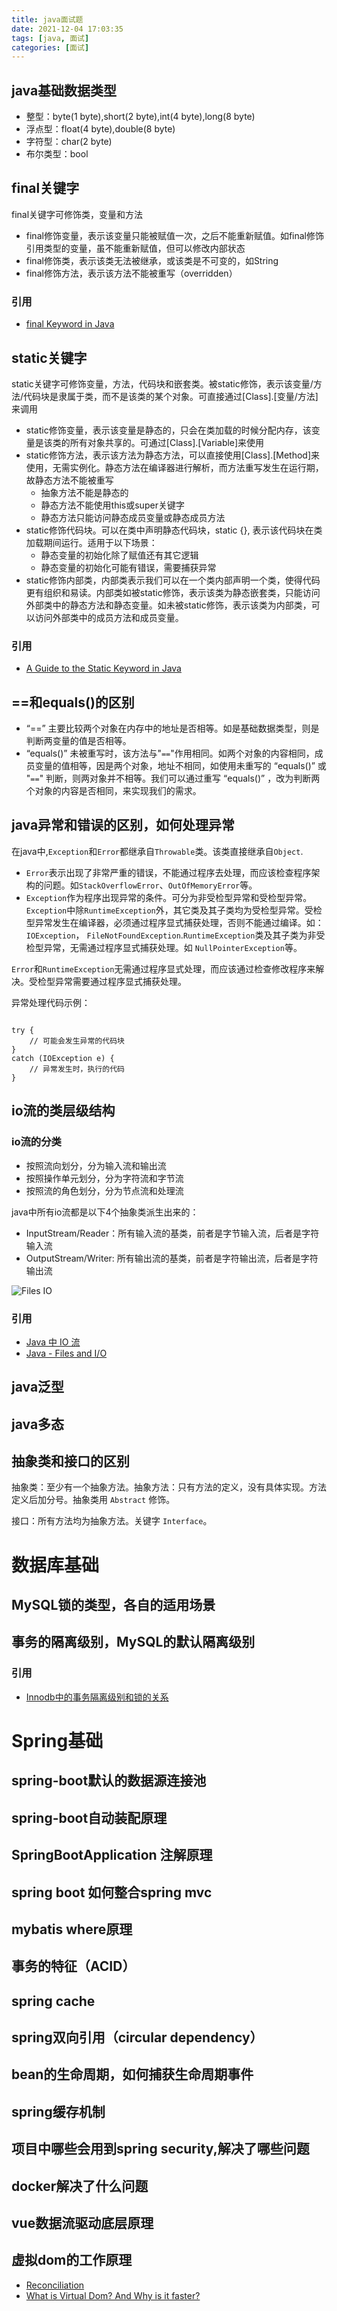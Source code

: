 ```yaml
---
title: java面试题
date: 2021-12-04 17:03:35
tags: [java, 面试]
categories: [面试]
---
```




## java基础数据类型

* 整型：byte(1 byte),short(2 byte),int(4 byte),long(8 byte)
* 浮点型：float(4 byte),double(8 byte)
* 字符型：char(2 byte)
* 布尔类型：bool

## final关键字

final关键字可修饰类，变量和方法

* final修饰变量，表示该变量只能被赋值一次，之后不能重新赋值。如final修饰引用类型的变量，虽不能重新赋值，但可以修改内部状态
* final修饰类，表示该类无法被继承，或该类是不可变的，如String
* final修饰方法，表示该方法不能被重写（overridden）

### 引用

* [final Keyword in Java](https://www.geeksforgeeks.org/final-keyword-in-java/)

## static关键字

static关键字可修饰变量，方法，代码块和嵌套类。被static修饰，表示该变量/方法/代码块是隶属于类，而不是该类的某个对象。可直接通过[Class].[变量/方法]来调用

* static修饰变量，表示该变量是静态的，只会在类加载的时候分配内存，该变量是该类的所有对象共享的。可通过[Class].[Variable]来使用
* static修饰方法，表示该方法为静态方法，可以直接使用[Class].[Method]来使用，无需实例化。静态方法在编译器进行解析，而方法重写发生在运行期，故静态方法不能被重写
  - 抽象方法不能是静态的
  - 静态方法不能使用this或super关键字
  - 静态方法只能访问静态成员变量或静态成员方法
* static修饰代码块。可以在类中声明静态代码块，static {}, 表示该代码块在类加载期间运行。适用于以下场景：
  - 静态变量的初始化除了赋值还有其它逻辑
  - 静态变量的初始化可能有错误，需要捕获异常
* static修饰内部类，内部类表示我们可以在一个类内部声明一个类，使得代码更有组织和易读。内部类如被static修饰，表示该类为静态嵌套类，只能访问外部类中的静态方法和静态变量。如未被static修饰，表示该类为内部类，可以访问外部类中的成员方法和成员变量。

### 引用

* [A Guide to the Static Keyword in Java](https://www.baeldung.com/java-static)

## ==和equals()的区别

* “==” 主要比较两个对象在内存中的地址是否相等。如是基础数据类型，则是判断两变量的值是否相等。
* “equals()” 未被重写时，该方法与"`==`"作用相同。如两个对象的内容相同，成员变量的值相等，因是两个对象，地址不相同，如使用未重写的 “equals()” 或 "`==`" 判断，则两对象并不相等。我们可以通过重写 “equals()” ，改为判断两个对象的内容是否相同，来实现我们的需求。 

## java异常和错误的区别，如何处理异常

在java中,`Exception`和`Error`都继承自`Throwable`类。该类直接继承自`Object`.

* `Error`表示出现了非常严重的错误，不能通过程序去处理，而应该检查程序架构的问题。如`StackOverflowError`、`OutOfMemoryError`等。
* `Exception`作为程序出现异常的条件。可分为非受检型异常和受检型异常。`Exception`中除`RuntimeException`外，其它类及其子类均为受检型异常。受检型异常发生在编译器，必须通过程序显式捕获处理，否则不能通过编译。如：`IOException`， `FileNotFoundException`.`RuntimeException`类及其子类为非受检型异常，无需通过程序显式捕获处理。如 `NullPointerException`等。

`Error`和`RuntimeException`无需通过程序显式处理，而应该通过检查修改程序来解决。受检型异常需要通过程序显式捕获处理。

异常处理代码示例：

```

try {
    // 可能会发生异常的代码块
} 
catch (IOException e) {
    // 异常发生时，执行的代码
}

```

## io流的类层级结构

### io流的分类

* 按照流向划分，分为输入流和输出流
* 按照操作单元划分，分为字符流和字节流
* 按照流的角色划分，分为节点流和处理流

java中所有io流都是以下4个抽象类派生出来的：

* InputStream/Reader：所有输入流的基类，前者是字节输入流，后者是字符输入流
* OutputStream/Writer: 所有输出流的基类，前者是字符输出流，后者是字符输出流

![Files IO](https://cdn.jsdelivr.net/gh/KJohn2q/John-s-figure-bed/image/202112041706517.jpeg)

### 引用

* [Java 中 IO 流](https://snailclimb.gitee.io/javaguide-interview/#/./docs/b-1%E9%9D%A2%E8%AF%95%E9%A2%98%E6%80%BB%E7%BB%93-Java%E5%9F%BA%E7%A1%80?id=_2132-java-%e4%b8%ad-io-%e6%b5%81)
* [Java - Files and I/O](https://www.tutorialspoint.com/java/java_files_io.htm)

## java泛型

## java多态

## 抽象类和接口的区别

抽象类：至少有一个抽象方法。抽象方法：只有方法的定义，没有具体实现。方法定义后加分号。抽象类用 `Abstract` 修饰。

接口：所有方法均为抽象方法。关键字 `Interface`。

# 数据库基础

## MySQL锁的类型，各自的适用场景

## 事务的隔离级别，MySQL的默认隔离级别

### 引用

* [Innodb中的事务隔离级别和锁的关系](https://tech.meituan.com/2014/08/20/innodb-lock.html)

# Spring基础

## spring-boot默认的数据源连接池

## spring-boot自动装配原理

## SpringBootApplication 注解原理

## spring boot 如何整合spring mvc

## mybatis where原理

## 事务的特征（ACID）

## spring cache

## spring双向引用（circular dependency）

## bean的生命周期，如何捕获生命周期事件

## spring缓存机制

## 项目中哪些会用到spring security,解决了哪些问题

## docker解决了什么问题

## vue数据流驱动底层原理

## 虚拟dom的工作原理

* [Reconciliation](https://reactjs.org/docs/reconciliation.html)
* [What is Virtual Dom? And Why is it faster?](https://dev.to/karthikraja34/what-is-virtual-dom-and-why-is-it-faster-14p9?utm_source=pocket_mylist)
